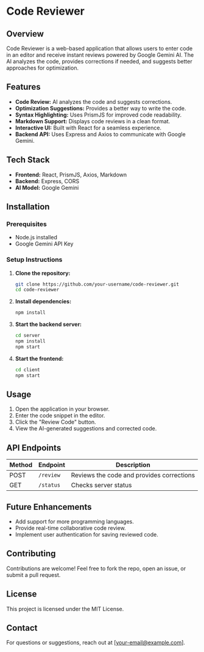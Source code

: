 # Code Reviewer

## Overview
Code Reviewer is a web-based application that allows users to enter code in an editor and receive instant reviews powered by Google Gemini AI. The AI analyzes the code, provides corrections if needed, and suggests better approaches for optimization.

## Features
- **Code Review:** AI analyzes the code and suggests corrections.
- **Optimization Suggestions:** Provides a better way to write the code.
- **Syntax Highlighting:** Uses PrismJS for improved code readability.
- **Markdown Support:** Displays code reviews in a clean format.
- **Interactive UI:** Built with React for a seamless experience.
- **Backend API:** Uses Express and Axios to communicate with Google Gemini.

## Tech Stack
- **Frontend:** React, PrismJS, Axios, Markdown
- **Backend:** Express, CORS
- **AI Model:** Google Gemini

## Installation
### Prerequisites
- Node.js installed
- Google Gemini API Key 

### Setup Instructions
1. **Clone the repository:**
   ```sh
   git clone https://github.com/your-username/code-reviewer.git
   cd code-reviewer
   ```

2. **Install dependencies:**
   ```sh
   npm install
   ```

3. **Start the backend server:**
   ```sh
   cd server
   npm install
   npm start
   ```

4. **Start the frontend:**
   ```sh
   cd client
   npm start
   ```

## Usage
1. Open the application in your browser.
2. Enter the code snippet in the editor.
3. Click the "Review Code" button.
4. View the AI-generated suggestions and corrected code.

## API Endpoints
| Method | Endpoint       | Description          |
|--------|--------------|----------------------|
| POST   | `/review`    | Reviews the code and provides corrections |
| GET    | `/status`    | Checks server status |

## Future Enhancements
- Add support for more programming languages.
- Provide real-time collaborative code review.
- Implement user authentication for saving reviewed code.

## Contributing
Contributions are welcome! Feel free to fork the repo, open an issue, or submit a pull request.

## License
This project is licensed under the MIT License.

## Contact
For questions or suggestions, reach out at [your-email@example.com].


